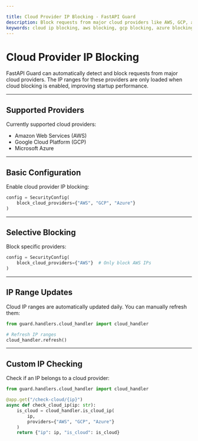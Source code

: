 ```yaml
---

title: Cloud Provider IP Blocking - FastAPI Guard
description: Block requests from major cloud providers like AWS, GCP, and Azure using FastAPI Guard's IP management
keywords: cloud ip blocking, aws blocking, gcp blocking, azure blocking, cloud security
---
```


Cloud Provider IP Blocking
===========================

FastAPI Guard can automatically detect and block requests from major cloud providers. The IP ranges for these providers are only loaded when cloud blocking is enabled, improving startup performance.

___

Supported Providers
-------------------

Currently supported cloud providers:

- Amazon Web Services (AWS)
- Google Cloud Platform (GCP)
- Microsoft Azure

___

Basic Configuration
-------------------

Enable cloud provider IP blocking:

```python
config = SecurityConfig(
    block_cloud_providers={"AWS", "GCP", "Azure"}
)
```

___

Selective Blocking
------------------

Block specific providers:

```python
config = SecurityConfig(
    block_cloud_providers={"AWS"}  # Only block AWS IPs
)
```

___

IP Range Updates
----------------

Cloud IP ranges are automatically updated daily. You can manually refresh them:

```python
from guard.handlers.cloud_handler import cloud_handler

# Refresh IP ranges
cloud_handler.refresh()
```

___

Custom IP Checking
-------------------

Check if an IP belongs to a cloud provider:

```python
from guard.handlers.cloud_handler import cloud_handler

@app.get("/check-cloud/{ip}")
async def check_cloud_ip(ip: str):
    is_cloud = cloud_handler.is_cloud_ip(
        ip,
        providers={"AWS", "GCP", "Azure"}
    )
    return {"ip": ip, "is_cloud": is_cloud}
```

